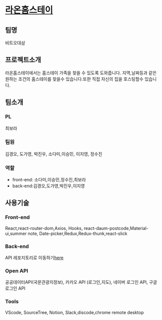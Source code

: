 # [라온홈스테이](http://raonhomestay.tk/)

## 팀명 
비트오대삼

## 프로젝트소개
라온홈스테이에서는 홈스테이 가족을 찾을 수 있도록 도와줍니다. 지역,날짜등과 같은 원하는 조건의 홈스테이를 찾을수 있습니다.또한 직접 자신의 집을 호스팅할수 있습니다.

## 팀소개
### PL
최보라
### 팀원
김경오, 도가영, 박진우, 소다미,이승민, 이지영, 정수진
### 역할
- front-end: 소다미,이승민,정수진,최보라
- back-end:김경오,도가영,박진우,이지영

## 사용기술
### Front-end
React,react-router-dom,Axios, Hooks, react-daum-postcode,Material-ui,summer note, Date-picker,Redux,Redux-thunk,react-slick

### Back-end
API 레포지토리로 이동하기[here](https://github.com/bitbanban/korea-tour)

### Open API
공공데이터API(국문관광지정보), 카카오 API (로그인,지도), 네이버 로그인 API, 구글 로그인 API


### Tools
 VScode, SourceTree, Notion, Slack,discode,chrome remote desktop
